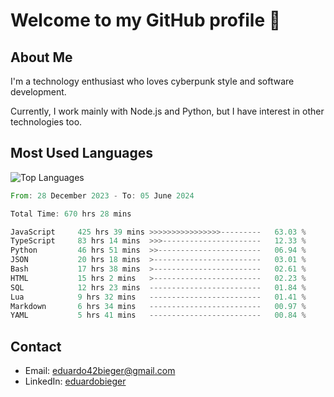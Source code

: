 # Welcome to my GitHub profile 👋

## About Me
I'm a technology enthusiast who loves cyberpunk style and software development.

Currently, I work mainly with Node.js and Python, but I have interest in other technologies too.

## Most Used Languages
![Top Languages](https://github-readme-stats.vercel.app/api/top-langs/?username=eduardobieger&layout=compact&theme=radical)

<!--START_SECTION:waka-->

```rust
From: 28 December 2023 - To: 05 June 2024

Total Time: 670 hrs 28 mins

JavaScript     425 hrs 39 mins >>>>>>>>>>>>>>>>---------   63.03 %
TypeScript     83 hrs 14 mins  >>>----------------------   12.33 %
Python         46 hrs 51 mins  >>-----------------------   06.94 %
JSON           20 hrs 18 mins  >------------------------   03.01 %
Bash           17 hrs 38 mins  >------------------------   02.61 %
HTML           15 hrs 2 mins   >------------------------   02.23 %
SQL            12 hrs 23 mins  -------------------------   01.84 %
Lua            9 hrs 32 mins   -------------------------   01.41 %
Markdown       6 hrs 34 mins   -------------------------   00.97 %
YAML           5 hrs 41 mins   -------------------------   00.84 %
```

<!--END_SECTION:waka-->

## Contact
- Email: eduardo42bieger@gmail.com 
- LinkedIn: [eduardobieger](https://www.linkedin.com/in/eduardo-bieger/)
